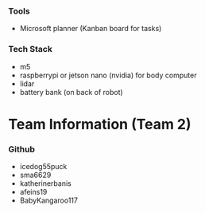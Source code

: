 ### Tools
- Microsoft planner (Kanban board for tasks)

### Tech Stack
- m5 
- raspberrypi or jetson nano (nvidia) for body computer 
- lidar 
- battery bank (on back of robot)

# Team Information (Team 2)

### Github 
- icedog55puck 
- sma6629
- katherinerbanis
- afeins19
- BabyKangaroo117